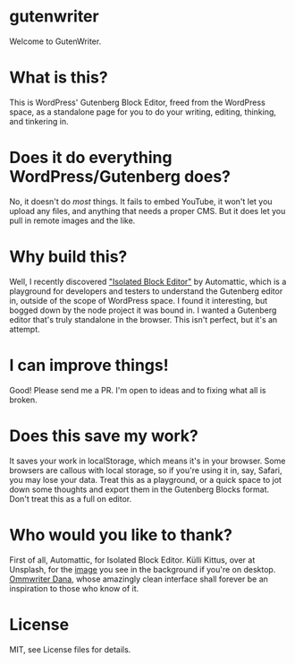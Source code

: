 # gutenwriter
Welcome to GutenWriter.

# What is this?
This is WordPress' Gutenberg Block Editor, freed from the WordPress space, as a standalone page for you to do your writing, editing, thinking, and tinkering in.

# Does it do everything WordPress/Gutenberg does?
No, it doesn't do *most* things. It fails to embed YouTube, it won't let you upload any files, and anything that needs a proper CMS. But it does let you pull in remote images and the like.

# Why build this?
Well, I recently discovered ["Isolated Block Editor"](https://github.com/Automattic/isolated-block-editor) by Automattic, which is a playground for developers and testers to understand the Gutenberg editor in, outside of the scope of WordPress space. I found it interesting, but bogged down by the node project it was bound in. I wanted a Gutenberg editor that's truly standalone in the browser. This isn't perfect, but it's an attempt.

# I can improve things!
Good! Please send me a PR. I'm open to ideas and to fixing what all is broken.

# Does this save my work?
It saves your work in localStorage, which means it's in your browser. Some browsers are callous with local storage, so if you're using it in, say, Safari, you may lose your data. Treat this as a playground, or a quick space to jot down some thoughts and export them in the Gutenberg Blocks format. Don't treat this as a full on editor.

# Who would you like to thank?
First of all, Automattic, for Isolated Block Editor.
Külli Kittus, over at Unsplash, for the [image](https://unsplash.com/photos/yozux176oDI) you see in the background if you're on desktop.
[Ommwriter Dana](https://ommwriter.com/), whose amazingly clean interface shall forever be an inspiration to those who know of it.

# License
MIT, see License files for details.